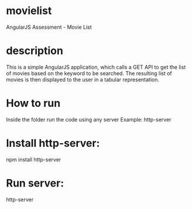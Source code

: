 # movielist
AngularJS Assessment - Movie List

# description
This is a simple AngularJS application, which calls a GET API to get the list of movies based on the keyword to be searched.
The resulting list of movies is then displayed to the user in a tabular representation.

# How to run
Inside the folder run the code using any server
Example: http-server

# Install http-server:
npm install http-server

# Run server: 
http-server

